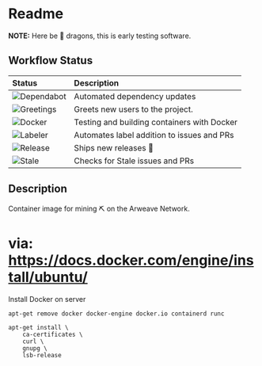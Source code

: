 # Readme

**NOTE:** Here be 🐉 dragons, this is early testing software.

## Workflow Status

| Status | Description |
| :----- | :---------- |
| ![Dependabot](https://api.dependabot.com/badges/status?host=github&repo=salt-labs/arweave-miner) | Automated dependency updates |
| ![Greetings](https://github.com/salt-labs/arweave-miner/workflows/Greetings/badge.svg) | Greets new users to the project. |
| ![Docker](https://github.com/salt-labs/arweave-miner/workflows/Docker/badge.svg) | Testing and building containers with Docker |
| ![Labeler](https://github.com/salt-labs/arweave-miner/workflows/Labeler/badge.svg) | Automates label addition to issues and PRs |
| ![Release](https://github.com/salt-labs/arweave-miner/workflows/Release/badge.svg) | Ships new releases :ship: |
| ![Stale](https://github.com/salt-labs/arweave-miner/workflows/Stale/badge.svg) | Checks for Stale issues and PRs  |

## Description

Container image for mining ⛏️ on the Arweave Network.

# via: https://docs.docker.com/engine/install/ubuntu/
Install Docker on server

```
apt-get remove docker docker-engine docker.io containerd runc

apt-get install \
    ca-certificates \
    curl \
    gnupg \
    lsb-release
```